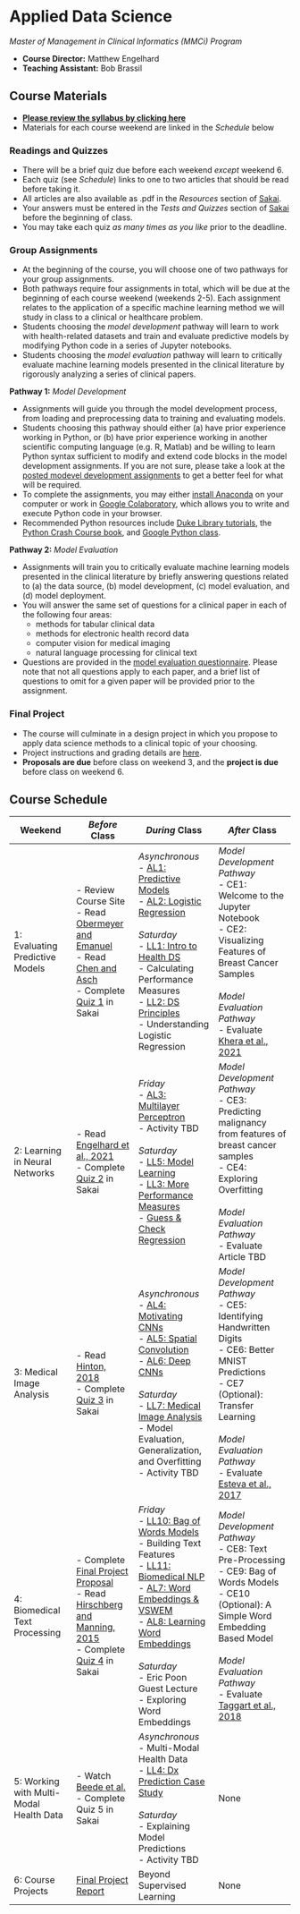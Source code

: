 # Applied Data Science
*Master of Management in Clinical Informatics (MMCi) Program*

- **Course Director:** Matthew Engelhard
- **Teaching Assistant:** Bob Brassil

## Course Materials

- **[Please review the syllabus by clicking here](syllabus.md)**
- Materials for each course weekend are linked in the *Schedule* below

### Readings and Quizzes
- There will be a brief quiz due before each weekend *except* weekend 6.
- Each quiz (see *Schedule*) links to one to two articles that should be read before taking it.
- All articles are also available as .pdf in the *Resources* section of [Sakai](https://sakai.duke.edu).
- Your answers must be entered in the *Tests and Quizzes* section of [Sakai](https://sakai.duke.edu) before the beginning of class.
- You may take each quiz *as many times as you like* prior to the deadline.

### Group Assignments
- At the beginning of the course, you will choose one of two pathways for your group assignments.
- Both pathways require four assignments in total, which will be due at the beginning of each course weekend (weekends 2-5). Each assignment relates to the application of a specific machine learning method we will study in class to a clinical or healthcare problem.
- Students choosing the *model development* pathway will learn to work with health-related datasets and train and evaluate predictive models by modifying Python code in a series of Jupyter notebooks.
- Students choosing the *model evaluation* pathway will learn to critically evaluate machine learning models presented in the clinical literature by rigorously analyzing a series of clinical papers.

**Pathway 1:** *Model Development*
- Assignments will guide you through the model development process, from loading and preprocessing data to training and evaluating models.
- Students choosing this pathway should either (a) have prior experience working in Python, or (b) have prior experience working in another scientific computing language (e.g. R, Matlab) and be willing to learn Python syntax sufficient to modify and extend code blocks in the model development assignments. If you are not sure, please take a look at the [posted modevel development assignments](notebooks) to get a better feel for what will be required.
- To complete the assignments, you may either [install Anaconda](https://www.anaconda.com/products/individual#Downloads) on your computer or work in [Google Colaboratory](colab.research.google.com), which allows you to write and execute Python code in your browser.
- Recommended Python resources include [Duke Library tutorials](https://library.duke.edu/data/tutorials), the [Python Crash Course book](https://www.amazon.com/Python-Crash-Course-Eric-Matthes-ebook/dp/B07J4521M3/ref=sr_1_1_sspa?dchild=1&keywords=Python+book&qid=1618331896&sr=8-1-spons&psc=1&spLa=ZW5jcnlwdGVkUXVhbGlmaWVyPUEzSVNYTDhDUExZQktDJmVuY3J5cHRlZElkPUEwODgwNjQwM0RNT0U2Nk9XTDdDQiZlbmNyeXB0ZWRBZElkPUEwOTg4NjEyODc5U0ZROVNEQkZEJndpZGdldE5hbWU9c3BfYXRmJmFjdGlvbj1jbGlja1JlZGlyZWN0JmRvTm90TG9nQ2xpY2s9dHJ1ZQ==), and [Google Python class](https://developers.google.com/edu/python/).

**Pathway 2:** *Model Evaluation*
- Assignments will train you to critically evaluate machine learning models presented in the clinical literature by briefly answering questions related to (a) the data source, (b) model development, (c) model evaluation, and (d) model deployment.
- You will answer the same set of questions for a clinical paper in each of the following four areas:
  - methods for tabular clinical data
  - methods for electronic health record data
  - computer vision for medical imaging
  - natural language processing for clinical text
- Questions are provided in the [model evaluation questionnaire](model_evaluation.md). Please note that not all questions apply to each paper, and a brief list of questions to omit for a given paper will be provided prior to the assignment.

### Final Project
- The course will culminate in a design project in which you propose to apply data science methods to a clinical topic of your choosing.
- Project instructions and grading details are [here](final_project.md).
- **Proposals are due** before class on weekend 3, and the **project is due** before class on weekend 6.

## Course Schedule

Weekend | *Before* Class | *During* Class | *After* Class
--- | --- | --- | ---
1: Evaluating Predictive Models | - Review Course Site<br>- Read [Obermeyer and Emanuel](https://www.nejm.org/doi/full/10.1056/NEJMp1606181)<br>- Read [Chen and Asch](https://www.nejm.org/doi/full/10.1056/NEJMp1702071)<br>- Complete [Quiz 1](quizzes/q1.md) in Sakai | *Asynchronous*<br>- [AL1: Predictive Models](lectures/al1.pdf)<br>- [AL2: Logistic Regression](lectures/al2.pdf)<br><br>*Saturday*<br>- [LL1: Intro to Health DS](lectures/ll1.pdf)<br>- Calculating Performance Measures<br>- [LL2: DS Principles](lectures/ll2.pdf)<br>- Understanding Logistic Regression | *Model Development Pathway*<br>- CE1: Welcome to the Jupyter Notebook<br>- CE2: Visualizing Features of Breast Cancer Samples<br><br>*Model Evaluation Pathway*<br>- Evaluate [Khera et al., 2021](https://jamanetwork.com/journals/jamacardiology/fullarticle/2777055)
2: Learning in Neural Networks | - Read [Engelhard et al., 2021](https://jamanetwork.com/journals/jamacardiology/article-abstract/2777054)<br>- Complete [Quiz 2](quizzes/q2.md) in Sakai | *Friday*<br>- [AL3: Multilayer Perceptron](lectures/al3.pdf)<br>- Activity TBD<br><br>*Saturday*<br>- [LL5: Model Learning](lectures/ll5.pdf)<br>- [LL3: More Performance Measures](lectures/ll3.pdf)<br>- [Guess & Check Regression](worksheets/mortality_example.xlsx) | *Model Development Pathway*<br>- CE3: Predicting malignancy from features of breast cancer samples<br>- CE4: Exploring Overfitting<br><br>*Model Evaluation Pathway*<br>- Evaluate Article TBD
3: Medical Image Analysis | - Read [Hinton, 2018](https://jamanetwork.com/journals/jama/fullarticle/2701666)<br>- Complete [Quiz 3](quizzes/q3.md) in Sakai | *Asynchronous*<br>- [AL4: Motivating CNNs](lectures/al4.pdf)<br>- [AL5: Spatial Convolution](lectures/al5.pdf)<br>- [AL6: Deep CNNs](lectures/al6.pdf)<br><br>*Saturday*<br>- [LL7: Medical Image Analysis](lectures/ll7.pdf)<br>- Model Evaluation, Generalization, and Overfitting<br>- Activity TBD | *Model Development Pathway*<br>- CE5: Identifying Handwritten Digits<br>- CE6: Better MNIST Predictions<br>- CE7 (Optional): Transfer Learning<br><br>*Model Evaluation Pathway*<br>- Evaluate [Esteva et al., 2017](https://www.nature.com/articles/nature21056)
4: Biomedical Text Processing | - Complete [Final Project Proposal](final_project.md#proposal-1-page)<br>- Read [Hirschberg and Manning, 2015](https://science.sciencemag.org/content/349/6245/261)<br>- Complete [Quiz 4](quizzes/q4.md) in Sakai | *Friday*<br>- [LL10: Bag of Words Models](lectures/ll10.pdf)<br>- Building Text Features<br>- [LL11: Biomedical NLP](lectures/ll11.pdf)<br>- [AL7: Word Embeddings & VSWEM](lectures/al7.pdf)<br>- [AL8: Learning Word Embeddings](lectures/al8.pdf)<br><br>*Saturday*<br>- Eric Poon Guest Lecture<br>- Exploring Word Embeddings | *Model Development Pathway*<br>- CE8: Text Pre-Processing<br>- CE9: Bag of Words Models<br>- CE10 (Optional): A Simple Word Embedding Based Model<br><br>*Model Evaluation Pathway*<br>- Evaluate [Taggart et al., 2018](https://jamanetwork.com/journals/jamanetworkopen/fullarticle/2706498)
5: Working with Multi-Modal Health Data | - Watch [Beede et al.](https://youtu.be/-7VR8fZFOT4)<br>- Complete Quiz 5 in Sakai | *Asynchronous*<br>- Multi-Modal Health Data<br>- [LL4: Dx Prediction Case Study](lectures/ll4.pdf)<br><br>*Saturday*<br>- Explaining Model Predictions<br>- Activity TBD | None
6: Course Projects | [Final Project Report](final_project.md#report-3-pages-single-spaced) | Beyond Supervised Learning | None
